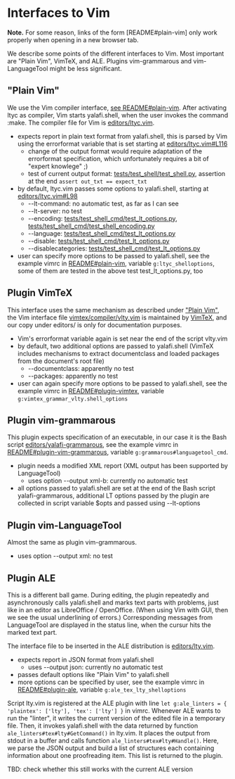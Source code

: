 # Interfaces to Vim

**Note.** For some reason, links of the form \[README#plain-vim\] only work properly when opening in a new browser tab. 

We describe some points of the different interfaces to Vim.
Most important are "Plain Vim", VimTeX, and ALE.
Plugins vim-grammarous and vim-LanguageTool might be less significant.

## "Plain Vim"
We use the Vim compiler interface, [see README#plain-vim](../README.md#plain-vim).
After activating ltyc as compiler, Vim starts yalafi.shell, when the user invokes the command :make.
The compiler file for Vim is [editors/ltyc.vim](../editors/ltyc.vim).
- expects report in plain text format from yalafi.shell, this is parsed by Vim using the errorformat variable that is set
  starting at [editors/ltyc.vim#L116](../editors/ltyc.vim#L116)
  - change of the output format would require adaptation of the errorformat specification, which unfortunately requires
    a bit of "expert knowlege" ;)
  - test of current output format: [tests/test\_shell/test\_shell.py](../tests/test_shell/test_shell.py), assertion
    at the end `assert out_txt == expect_txt`
- by default, ltyc.vim passes some options to yalafi.shell, starting at [editors/ltyc.vim#L98](../editors/ltyc.vim#L98)
   - --lt-command: no automatic test, as far as I can see
   - --lt-server: no test
   - --encoding: [tests/test\_shell\_cmd/test\_lt\_options.py](../tests/test_shell_cmd/test_lt_options.py),
     [tests/test\_shell\_cmd/test\_shell\_encoding.py](../tests/test_shell_cmd/test_shell_encoding.py)
   - --language: [tests/test\_shell\_cmd/test\_lt\_options.py](../tests/test_shell_cmd/test_lt_options.py)
   - --disable: [tests/test\_shell\_cmd/test\_lt\_options.py](../tests/test_shell_cmd/test_lt_options.py)
   - --disablecategories: [tests/test\_shell\_cmd/test\_lt\_options.py](../tests/test_shell_cmd/test_lt_options.py)
 - user can specify more options to be passed to yalafi.shell, see the example vimrc in [README#plain-vim](../README.md#plain-vim),
   variable `g:ltyc_shelloptions`, some of them are tested in the above test test\_lt\_options.py, too
   
 ## Plugin VimTeX
   
This interface uses the same mechanism as described under ["Plain Vim"](#plain-vim), the Vim interface file
[vimtex/compiler/vlty.vim](https://github.com/lervag/vimtex/blob/master/compiler/vlty.vim) is maintained by
[VimTeX](https://github.com/lervag/vimtex), and our copy under editors/ is only for documentation purposes.
- Vim's errorformat variable again is set near the end of the script vlty.vim
- by default, two additional options are passed to yalafi.shell (VimTeX includes mechanisms to
  extract documentclass and loaded packages from the document's root file)
  - --documentclass: apparently no test
  - --packages: apparently no test
- user can again specify more options to be passed to yalafi.shell, see the example vimrc in [README#plugin-vimtex](../README.md#plugin-vimtex),
  variable `g:vimtex_grammar_vlty.shell_options`

## Plugin vim-grammarous

This plugin expects specification of an executable, in our case it is the Bash script
[editors/yalafi-grammarous](../editors/yalafi-grammarous), see the example vimrc in
[README#plugin-vim-grammarous](../README.md#plugin-vim-grammarous), variable `g:grammarous#languagetool_cmd`.
- plugin needs a modified XML report (XML output has been supported by LanguageTool)
  - uses option --output xml-b: currently no automatic test
- all options passed to yalafi.shell are set at the end of the Bash script yalafi-grammarous, additional LT options
  passed by the plugin are collected in script variable \$opts and passed using --lt-options

## Plugin vim-LanguageTool

Almost the same as plugin vim-grammarous.
- uses option --output xml: no test

## Plugin ALE

This is a different ball game.
During editing, the plugin repeatedly and asynchronously calls yalafi.shell and marks text parts with problems,
just like in an editor as LibreOffice / OpenOffice.
(When using Vim with GUI, then we see the usual underlining of errors.)
Corresponding messages from LanguageTool are displayed in the status line, when the cursur hits
the marked text part.

The interface file to be inserted in the ALE distribution is [editors/lty.vim](../editors/lty.vim).
- expects report in JSON format from yalafi.shell
  - uses --output json: currently no automatic test
- passes default options like "Plain Vim" to yalafi.shell
- more options can be specified by user, see the example vimrc in [README#plugin-ale](../README.md#plugin-ale),
  variable `g:ale_tex_lty_shelloptions`
  
Script lty.vim is registered at the ALE plugin with line `let g:ale_linters = { 'plaintex': ['lty'], 'tex': ['lty'] }`
in vimrc.
Whenever ALE wants to run the "linter", it writes the current version of the edited file in a temporary file.
Then, it invokes yalafi.shell with the data returned by function
`ale_linters#tex#lty#GetCommand()` in lty.vim. It places the output from stdout in a buffer and calls function `ale_linters#tex#lty#Handle()`. Here, we parse the JSON output and build a list of structures each containing
information about one proofreading item. This list is returned to the plugin.

TBD: check whether this still works with the current ALE version
